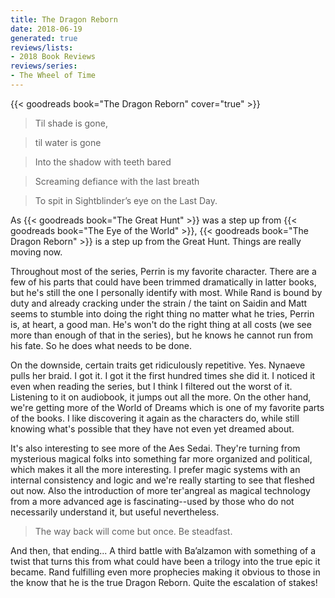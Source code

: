 ```yaml
---
title: The Dragon Reborn
date: 2018-06-19
generated: true
reviews/lists:
- 2018 Book Reviews
reviews/series:
- The Wheel of Time
---
```

{{< goodreads book="The Dragon Reborn" cover="true" >}}

> Til shade is gone,

> til water is gone

> Into the shadow with teeth bared

> Screaming defiance with the last breath

> To spit in Sightblinder’s eye on the Last Day.  

As {{< goodreads book="The Great Hunt" >}} was a step up from {{< goodreads book="The Eye of the World" >}}, {{< goodreads book="The Dragon Reborn" >}} is a step up from the Great Hunt. Things are really moving now.  

<!--more-->

Throughout most of the series, Perrin is my favorite character. There are a few of his parts that could have been trimmed dramatically in latter books, but he's still the one I personally identify with most. While Rand is bound by duty and already cracking under the strain / the taint on Saidin and Matt seems to stumble into doing the right thing no matter what he tries, Perrin is, at heart, a good man. He's won't do the right thing at all costs (we see more than enough of that in the series), but he knows he cannot run from his fate. So he does what needs to be done.  

On the downside, certain traits get ridiculously repetitive. Yes. Nynaeve pulls her braid. I got it. I got it the first hundred times she did it. I noticed it even when reading the series, but I think I filtered out the worst of it. Listening to it on audiobook, it jumps out all the more. On the other hand, we're getting more of the World of Dreams which is one of my favorite parts of the books. I like discovering it again as the characters do, while still knowing what's possible that they have not even yet dreamed about.  

It's also interesting to see more of the Aes Sedai. They're turning from mysterious magical folks into something far more organized and political, which makes it all the more interesting. I prefer magic systems with an internal consistency and logic and we're really starting to see that fleshed out now. Also the introduction of more ter'angreal as magical technology from a more advanced age is fascinating--used by those who do not necessarily understand it, but useful nevertheless.  

> The way back will come but once. Be steadfast.

And then, that ending... A third battle with Ba’alzamon with something of a twist that turns this from what could have been a trilogy into the true epic it became. Rand fulfilling even more prophecies making it obvious to those in the know that he is the true Dragon Reborn. Quite the escalation of stakes!  



